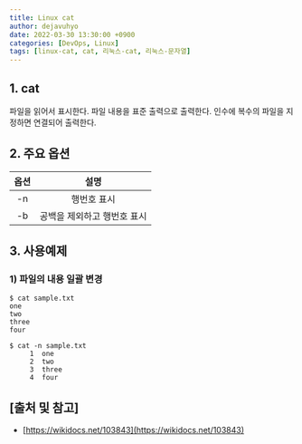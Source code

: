 ```yaml
---
title: Linux cat
author: dejavuhyo
date: 2022-03-30 13:30:00 +0900
categories: [DevOps, Linux]
tags: [linux-cat, cat, 리눅스-cat, 리눅스-문자열]
---
```


## 1. cat
파일을 읽어서 표시한다. 파일 내용을 표준 출력으로 출력한다. 인수에 복수의 파일을 지정하면 연결되어 출력한다.

## 2. 주요 옵션

| 옵션 | 설명 |
|:-----:|:-----:|
| -n | 행번호 표시 |
| -b | 공백을 제외하고 행번호 표시 |

## 3. 사용예제

### 1) 파일의 내용 일괄 변경

```shell
$ cat sample.txt
one
two
three
four

$ cat -n sample.txt
     1  one
     2  two
     3  three
     4  four
```

## [출처 및 참고]
* [https://wikidocs.net/103843](https://wikidocs.net/103843)
